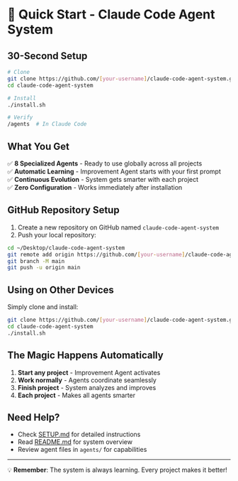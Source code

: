 # 🚀 Quick Start - Claude Code Agent System

## 30-Second Setup

```bash
# Clone
git clone https://github.com/[your-username]/claude-code-agent-system.git
cd claude-code-agent-system

# Install
./install.sh

# Verify
/agents  # In Claude Code
```

## What You Get

✅ **8 Specialized Agents** - Ready to use globally across all projects  
✅ **Automatic Learning** - Improvement Agent starts with your first prompt  
✅ **Continuous Evolution** - System gets smarter with each project  
✅ **Zero Configuration** - Works immediately after installation  

## GitHub Repository Setup

1. Create a new repository on GitHub named `claude-code-agent-system`
2. Push your local repository:

```bash
cd ~/Desktop/claude-code-agent-system
git remote add origin https://github.com/[your-username]/claude-code-agent-system.git
git branch -M main
git push -u origin main
```

## Using on Other Devices

Simply clone and install:
```bash
git clone https://github.com/[your-username]/claude-code-agent-system.git
cd claude-code-agent-system
./install.sh
```

## The Magic Happens Automatically

1. **Start any project** - Improvement Agent activates
2. **Work normally** - Agents coordinate seamlessly  
3. **Finish project** - System analyzes and improves
4. **Each project** - Makes all agents smarter

## Need Help?

- Check [SETUP.md](SETUP.md) for detailed instructions
- Read [README.md](README.md) for system overview
- Review agent files in `agents/` for capabilities

---

💡 **Remember**: The system is always learning. Every project makes it better!